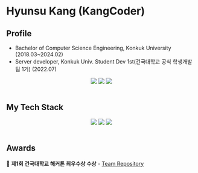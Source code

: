 # Hyunsu Kang (KangCoder)

## Profile
- Bachelor of Computer Science Engineering, Konkuk University (2018.03~2024.02)
- Server developer, Konkuk Univ. Student Dev 1st(건국대학교 공식 학생개발팀 1기) (2022.07)

<div align="center">
  <a href="https://kangcoder.tistory.com/"><img src="https://img.shields.io/badge/Tistory-FF8800?style=for-the-badge&logo=Tistory&logoColor=white" /></a>
  <a href="https://kangcoder.notion.site/Hyunsu-Kang-e37d1a5f1dd04fa8a7d60a71a9726b64?pvs=4"><img src="https://img.shields.io/badge/Notion-000000?style=for-the-badge&logo=Notion&logoColor=white" /></a>
  <a href="mailto:khsofficial1213@gmail.com"><img src="https://img.shields.io/badge/Gmail-EA4335?style=for-the-badge&logo=Gmail&logoColor=white" /></a>
</div>
</br>
  
## My Tech Stack
<div align="center">
  <img src="https://img.shields.io/badge/Spring-6DB33F?style=for-the-badge&logo=Spring&logoColor=white" />
  <img src="https://img.shields.io/badge/MySQL-4479A1?style=for-the-badge&logo=MySQL&logoColor=white" />
  <img src="https://img.shields.io/badge/AmazonAWS-232F3E?style=for-the-badge&logo=AmazonAWS&logoColor=white" />
</div>
</br>

## Awards
🥈 **제1회 건국대학교 해커톤 최우수상 수상** - <a href="https://github.com/TeamDivers/Soar">Team Repository</a>


<!--
[![Solved.ac 프로필](http://mazassumnida.wtf/api/v2/generate_badge?boj=bitgustn)](https://solved.ac/bitgustn)
-->
<!--
**kangCoder/kangCoder** is a ✨ _special_ ✨ repository because its `README.md` (this file) appears on your GitHub profile.

Here are some ideas to get you started:

- 🔭 I’m currently working on ...
- 🌱 I’m currently learning ...
- 👯 I’m looking to collaborate on ...
- 🤔 I’m looking for help with ...
- 💬 Ask me about ...
- 📫 How to reach me: ...
- 😄 Pronouns: ...
- ⚡ Fun fact: ...
-->
